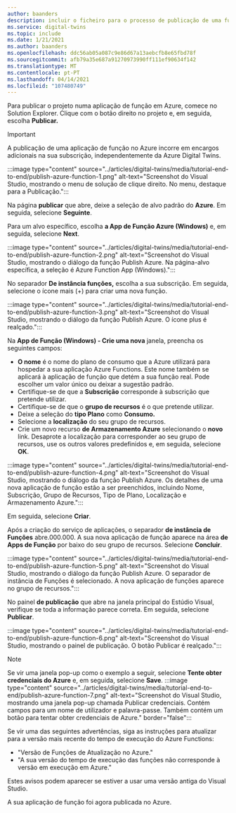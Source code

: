```yaml
---
author: baanders
description: incluir o ficheiro para o processo de publicação de uma função Azure do Visual Studio
ms.service: digital-twins
ms.topic: include
ms.date: 1/21/2021
ms.author: baanders
ms.openlocfilehash: ddc56ab05a087c9e86d67a13aebcfb8e65fbd78f
ms.sourcegitcommit: afb79a35e687a91270973990ff111ef90634f142
ms.translationtype: MT
ms.contentlocale: pt-PT
ms.lasthandoff: 04/14/2021
ms.locfileid: "107480749"
---
```

Para publicar o projeto numa aplicação de função em Azure, comece no Solution Explorer. Clique com o botão direito no projeto e, em seguida, escolha **Publicar.**

> [!IMPORTANT] 
> A publicação de uma aplicação de função no Azure incorre em encargos adicionais na sua subscrição, independentemente da Azure Digital Twins.

:::image type="content" source="../articles/digital-twins/media/tutorial-end-to-end/publish-azure-function-1.png" alt-text="Screenshot do Visual Studio, mostrando o menu de solução de clique direito. No menu, destaque para a Publicação.":::

Na página **publicar** que abre, deixe a seleção de alvo padrão do **Azure**. Em seguida, selecione **Seguinte**. 

Para um alvo específico, escolha **a App de Função Azure (Windows)** e, em seguida, selecione **Next**.

:::image type="content" source="../articles/digital-twins/media/tutorial-end-to-end/publish-azure-function-2.png" alt-text="Screenshot do Visual Studio, mostrando o diálogo da função Publish Azure. Na página-alvo específica, a seleção é Azure Function App (Windows).":::

No separador **De instância funções,** escolha a sua subscrição. Em seguida, selecione o ícone mais (+) para criar uma nova função.

:::image type="content" source="../articles/digital-twins/media/tutorial-end-to-end/publish-azure-function-3.png" alt-text="Screenshot do Visual Studio, mostrando o diálogo da função Publish Azure. O ícone plus é realçado.":::

Na **App de Função (Windows) - Crie uma nova** janela, preencha os seguintes campos:
* **O nome** é o nome do plano de consumo que a Azure utilizará para hospedar a sua aplicação Azure Functions. Este nome também se aplicará à aplicação de função que detém a sua função real. Pode escolher um valor único ou deixar a sugestão padrão.
* Certifique-se de que a **Subscrição** corresponde à subscrição que pretende utilizar. 
* Certifique-se de que o **grupo de recursos** é o que pretende utilizar.
* Deixe a seleção do **tipo Plano** como **Consumo.**
* Selecione a **localização** do seu grupo de recursos.
* Crie um novo recurso **de Armazenamento Azure** selecionando o **novo** link. Desaprote a localização para corresponder ao seu grupo de recursos, use os outros valores predefinidos e, em seguida, selecione **OK**.

:::image type="content" source="../articles/digital-twins/media/tutorial-end-to-end/publish-azure-function-4.png" alt-text="Screenshot do Visual Studio, mostrando o diálogo da função Publish Azure. Os detalhes de uma nova aplicação de função estão a ser preenchidos, incluindo Nome, Subscrição, Grupo de Recursos, Tipo de Plano, Localização e Armazenamento Azure.":::

Em seguida, selecione **Criar**.

Após a criação do serviço de aplicações, o separador **de instância de Funções** abre.000.000. A sua nova aplicação de função aparece na área **de Apps de Função** por baixo do seu grupo de recursos. Selecione **Concluir**.

:::image type="content" source="../articles/digital-twins/media/tutorial-end-to-end/publish-azure-function-5.png" alt-text="Screenshot do Visual Studio, mostrando o diálogo da função Publish Azure. O separador de instância de Funções é selecionado. A nova aplicação de funções aparece no grupo de recursos.":::

No painel **de publicação** que abre na janela principal do Estúdio Visual, verifique se toda a informação parece correta. Em seguida, selecione **Publicar**.

:::image type="content" source="../articles/digital-twins/media/tutorial-end-to-end/publish-azure-function-6.png" alt-text="Screenshot do Visual Studio, mostrando o painel de publicação. O botão Publicar é realçado.":::

> [!NOTE]
> Se vir uma janela pop-up como o exemplo a seguir, selecione **Tente obter credenciais do Azure** e, em seguida, selecione **Save**.
> :::image type="content" source="../articles/digital-twins/media/tutorial-end-to-end/publish-azure-function-7.png" alt-text="Screenshot do Visual Studio, mostrando uma janela pop-up chamada Publicar credenciais. Contém campos para um nome de utilizador e palavra-passe. Também contém um botão para tentar obter credenciais de Azure." border="false":::
>
> Se vir uma das seguintes advertências, siga as instruções para atualizar para a versão mais recente do tempo de execução do Azure Functions:
> * "Versão de Funções de Atualização no Azure."
> * "A sua versão do tempo de execução das funções não corresponde à versão em execução em Azure."
>
> Estes avisos podem aparecer se estiver a usar uma versão antiga do Visual Studio.

A sua aplicação de função foi agora publicada no Azure.

